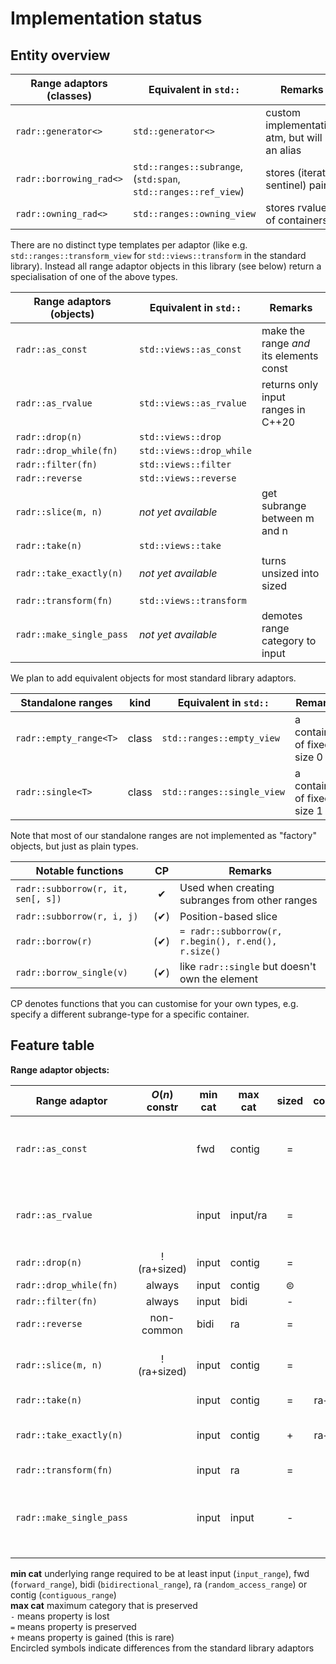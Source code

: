 # Implementation status

## Entity overview

| Range adaptors (classes)   | Equivalent in `std::`                                          | Remarks                                         |
|----------------------------|----------------------------------------------------------------|-------------------------------------------------|
| `radr::generator<>`        | `std::generator<>`                                             | custom implementation atm, but will be an alias |
| `radr::borrowing_rad<>`    | `std::ranges::subrange`, (`std:span`, `std::ranges::ref_view`) | stores (iterator, sentinel) pair                |
| `radr::owning_rad<>`       | `std::ranges::owning_view`                                     | stores rvalues of containers                    |

There are no distinct type templates per adaptor (like e.g. `std::ranges::transform_view` for `std::views::transform` in the standard library).
Instead all range adaptor objects in this library (see below) return a specialisation of one of the above types.

| Range adaptors (objects)   | Equivalent in `std::`   | Remarks                                  |
|----------------------------|-------------------------|------------------------------------------|
| `radr::as_const`           | `std::views::as_const`  | make the range *and* its elements const  |
| `radr::as_rvalue`          | `std::views::as_rvalue` | returns only input ranges in C++20       |
| `radr::drop(n)`            | `std::views::drop`      |                                          |
| `radr::drop_while(fn)`     | `std::views::drop_while`|                                          |
| `radr::filter(fn)`         | `std::views::filter`    |                                          |
| `radr::reverse`            | `std::views::reverse`   |                                          |
| `radr::slice(m, n)`        | *not yet available*     | get subrange between m and n             |
| `radr::take(n)`            | `std::views::take`      |                                          |
| `radr::take_exactly(n)`    | *not yet available*     | turns unsized into sized                 |
| `radr::transform(fn)`      | `std::views::transform` |                                          |
| `radr::make_single_pass`   | *not yet available*     | demotes range category to input          |

We plan to add equivalent objects for most standard library adaptors.


| Standalone ranges          | kind  | Equivalent in `std::`      | Remarks                                         |
|----------------------------|:-----:|----------------------------|-------------------------------------------------|
| `radr::empty_range<T>`     | class | `std::ranges::empty_view`  | a container of fixed size 0                     |
| `radr::single<T>`          | class | `std::ranges::single_view` | a container of fixed size 1                     |

Note that most of our standalone ranges are not implemented as "factory" objects, but just as plain types.


| Notable functions                  | CP   | Remarks                                              |
|------------------------------------|:----:|------------------------------------------------------|
| `radr::subborrow(r, it, sen[, s])` | ✔   | Used when creating subranges from other ranges      |
| `radr::subborrow(r, i, j)`         | (✔) | Position-based slice                                 |
| `radr::borrow(r)`                  | (✔) | `= radr::subborrow(r, r.begin(), r.end(), r.size()`  |
| `radr::borrow_single(v)`           | (✔) | like `radr::single` but doesn't own the element      |

CP denotes functions that you can customise for your own types, e.g. specify a different subrange-type for a specific container.

## Feature table

**Range adaptor objects:**

| Range adaptor              | $O(n)$ constr  | min cat | max cat  | sized | common    | Remarks                                  |
|----------------------------|:--------------:|---------|----------|:-----:|:---------:|------------------------------------------|
| `radr::as_const`           |                | fwd     | contig   |  =    |  =        | make the range *and* its elements const  |
| `radr::as_rvalue`          |                | input   | input/ra |  =    |  =        | returns only input ranges in C++20       |
| `radr::drop(n)`            | !(ra+sized)    | input   | contig   |  =    |  ⊜        |                                          |
| `radr::drop_while(fn)`     | always         | input   | contig   |  ⊜    |  ⊜        |                                          |
| `radr::filter(fn)`         | always         | input   | bidi     |  -    |  ⊝        |                                          |
| `radr::reverse`            | non-common     | bidi    | ra       |  =    |  +        |                                          |
| `radr::slice(m, n)`        | !(ra+sized)    | input   | contig   |  =    |  =        | get subrange between m and n             |
| `radr::take(n)`            |                | input   | contig   |  =    |  ra+sized |                                          |
| `radr::take_exactly(n)`    |                | input   | contig   |  +    |  ra+sized | turns unsized into sized                 |
| `radr::transform(fn)`      |                | input   | ra       |  =    |  =        |                                          |
| `radr::make_single_pass`   |                | input   | input    |  -    |  -        | demotes range category to single-pass    |

**min cat** underlying range required to be at least input (`input_range`), fwd (`forward_range`), bidi (`bidirectional_range`),
ra (`random_access_range`) or contig (`contiguous_range`)<br>
**max cat** maximum category that is preserved<br>
`-` means property is lost<br>
`=` means property is preserved<br>
`+` means property is gained (this is rare)<br>
Encircled symbols indicate differences from the standard library adaptors


